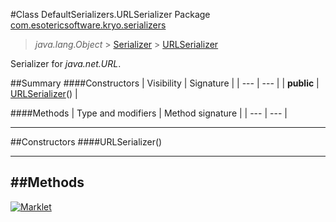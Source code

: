 #Class DefaultSerializers.URLSerializer
Package [com.esotericsoftware.kryo.serializers](README.md)<br>

> *java.lang.Object* > [Serializer](../Serializer.md) > [URLSerializer](URLSerializer.md)



Serializer for *java.net.URL*.


##Summary
####Constructors
| Visibility | Signature |
| --- | --- |
| **public** | [URLSerializer](#urlserializer)() |

####Methods
| Type and modifiers | Method signature |
| --- | --- |

---


##Constructors
####URLSerializer()
> 


---


##Methods
---

[![Marklet](https://img.shields.io/badge/Generated%20by-Marklet-green.svg)](https://github.com/Faylixe/marklet)